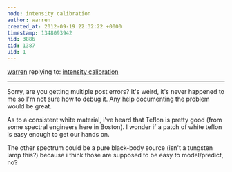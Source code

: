 ```yaml
---
node: intensity calibration
author: warren
created_at: 2012-09-19 22:32:22 +0000
timestamp: 1348093942
nid: 3886
cid: 1387
uid: 1
---
```




[warren](../profile/warren) replying to: [intensity calibration](../notes/tomh/9-19-2012/intensity-calibration)

----
Sorry, are you getting multiple post errors? It's weird, it's never happened to me so I'm not sure how to debug it. Any help documenting the problem would be great.

As to a consistent white material, i've heard that Teflon is pretty good (from some spectral engineers here in Boston). I wonder if a patch of white teflon is easy enough to get our hands on.

The other spectrum could be a pure black-body source (isn't a tungsten lamp this?) because i think those are supposed to be easy to model/predict, no?